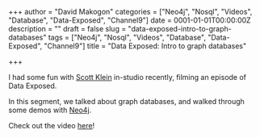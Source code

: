 +++
author = "David Makogon"
categories = ["Neo4j", "Nosql", "Videos", "Database", "Data-Exposed", "Channel9"]
date = 0001-01-01T00:00:00Z
description = ""
draft = false
slug = "data-exposed-intro-to-graph-databases"
tags = ["Neo4j", "Nosql", "Videos", "Database", "Data-Exposed", "Channel9"]
title = "Data Exposed: Intro to graph databases"

+++


I had some fun with [Scott Klein](https://twitter.com/sqlscott) in-studio recently, filming an episode of Data Exposed.

In this segment, we talked about graph databases, and walked through some demos with [Neo4j](http://www.neo4j.com).

Check out the video [here](https://channel9.msdn.com/Shows/Data-Exposed/Introduction-to-Graph-Databases)!

